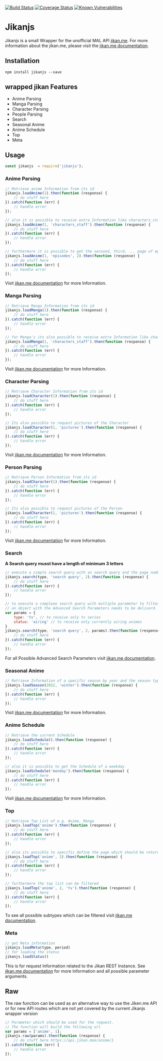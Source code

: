 [![Build Status](https://travis-ci.org/zuritor/jikanjs.svg?branch=master)](https://travis-ci.org/zuritor/jikanjs) [![Coverage Status](https://coveralls.io/repos/github/zuritor/jikanjs/badge.svg?branch=master)](https://coveralls.io/github/zuritor/jikanjs?branch=master) [![Known Vulnerabilities](https://snyk.io/test/github/zuritor/jikanjs/badge.svg?targetFile=package.json)](https://snyk.io/test/github/zuritor/jikanjs?targetFile=package.json)
              

Jikanjs
=======

Jikanjs is a small Wrapper for the unofficial MAL API [jikan.me](https://github.com/jikan-me/jikan). For more information about the jikan.me, please visit the [jikan.me documentation](https://jikan.me/docs).

## Installation

`npm install jikanjs --save`

## wrapped jikan Features

* Anime Parsing
* Manga Parsing
* Character Parsing
* People Parsing
* Search
* Seasonal Anime
* Anime Schedule
* Top
* Meta

## Usage

```javascript
const jikanjs  = require('jikanjs');
```

### Anime Parsing

```javascript
// Retrieve anime Information from its id
jikanjs.loadAnime(1).then(function (response) {
    // do stuff here
}).catch(function (err) {
    // handle error
});

// also it is possible to receive extra Information like characters_staff, episodes, etc..
jikanjs.loadAnime(1, 'characters_staff').then(function (response) {
    // do stuff here
}).catch(function (err) {
    // handle error
});

// furthermore it is possible to get the secound, third, ... page of episodes if the anime has more than 100 episodes. 
jikanjs.loadAnime(1, 'episodes', 2).then(function (response) {
    // do stuff here
}).catch(function (err) {
    // handle error
});
```

Visit [jikan.me documentation](https://jikan.docs.apiary.io/#reference/0/anime) for more Information.

### Manga Parsing

```javascript
// Retrieve Manga Information from its id
jikanjs.loadManga(1).then(function (response) {
    // do stuff here
}).catch(function (err) {
    // handle error
});

// for Manga's its also possible to receive extra Information like characters, news, etc..
jikanjs.loadManga(1, 'characters_staff').then(function (response) {
    // do stuff here
}).catch(function (err) {
    // handle error
});
```

Visit [jikan.me documentation](https://jikan.docs.apiary.io/#reference/0/manga) for more Information.

### Character Parsing

```javascript
// Retrieve Character Information from its id
jikanjs.loadCharacter(1).then(function (response) {
    // do stuff here
}).catch(function (err) {
    // handle error
});

// Its also possible to request pictures of the Character
jikanjs.loadCharacter(1, 'pictures').then(function (response) {
    // do stuff here
}).catch(function (err) {
    // handle error
});
```

Visit [jikan.me documentation](https://jikan.docs.apiary.io/#reference/0/character) for more Information.

### Person Parsing

```javascript
// Retrieve Person Information from its id
jikanjs.loadCharacter(1).then(function (response) {
    // do stuff here
}).catch(function (err) {
    // handle error
});

// Its also possible to request pictures of the Person
jikanjs.loadCharacter(1, 'pictures').then(function (response) {
    // do stuff here
}).catch(function (err) {
    // handle error
});
```

Visit [jikan.me documentation](https://jikan.docs.apiary.io/#reference/0/person) for more Information.

### Search

**A Search query musst have a length of minimum 3 letters**

```javascript
// execute a simple search query with an search query and the page number which should given back
jikanjs.search(type, 'search query', 2).then(function (response) {
    // do stuff here
}).catch(function (err) {
    // handle error
});

// to execute a complexe search query with multiple parameter to filter the result 
// an object with the Advanced Search Parameters needs to be deliverd.
var params = {
    type: 'tv', // to receive only tv series
    status: 'airing' // to receive only currently airing animes
}
jikanjs.search(type, 'search query', 2, params).then(function (response) {
    // do stuff here
}).catch(function (err) {
    // handle error
});
```

For all Possible Advanced Search Parameters visit [jikan.me documentation](https://jikan.docs.apiary.io/#reference/0/search).

### Seasonal Anime

```javascript
// Retrieve Information of a specific season by year and the season type
jikanjs.loadSeason(2012, 'winter').then(function (response) {
    // do stuff here
}).catch(function (err) {
    // handle error
});
```

Visit [jikan.me documentation](https://jikan.docs.apiary.io/#reference/0/season) for more Information.

### Anime Schedule

```javascript
// Retrieve the current Schedule 
jikanjs.loadSchedule().then(function (response) {
    // do stuff here
}).catch(function (err) {
    // handle error
});

// also it is possible to get the Schedule of a weekday 
jikanjs.loadSchedule('monday').then(function (response) {
    // do stuff here
}).catch(function (err) {
    // handle error
});
```

Visit [jikan.me documentation](https://jikan.docs.apiary.io/#reference/0/schedule) for more Information.

### Top

```javascript
// Retrieve Top List of e.g. Anime, Manga
jikanjs.loadTop('anime').then(function (response) {
    // do stuff here
}).catch(function (err) {
    // handle error
});

// also its possible to specific define the page which should be returned
jikanjs.loadTop('anime', 2).then(function (response) {
    // do stuff here
}).catch(function (err) {
    // handle error
});

// furthermore the top list can be filtered
jikanjs.loadTop('anime', 2, 'tv').then(function (response) {
    // do stuff here
}).catch(function (err) {
    // handle error
});
```

To see all possible subtypes which can be filtered visit [jikan.me documentation](https://jikan.docs.apiary.io/#reference/0/top).

### Meta

```javascript
// get Meta information
jikanjs.loadMeta(type, period)
// for loading the status
jikanjs.loadStatus()
```

This is for request Information related to the Jikan REST Instance. See [jikan.me documentation](https://jikan.docs.apiary.io/#reference/0/meta) for more Information and all possible parameter arguments.

## Raw

The raw function can be used as an alternative way to use the Jiken.me API or for new API routes which are not yet covered by the current Jikanjs wrapper version

```javascript
// Parameter which should be used for the request. 
// The function will build the following url 
var params = ['anime', 1];
jikanjs.raw(params).then(function (response) {
    // do stuff here https://api.jikan.moe/anime/1
}).catch(function (err) {
    // handle error
});
```